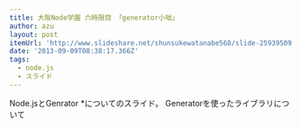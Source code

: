```yaml
---
title: 大阪Node学園 六時限目 「generator小咄」
author: azu
layout: post
itemUrl: 'http://www.slideshare.net/shunsukewatanabe568/slide-25939509'
date: '2013-09-09T08:38:17.366Z'
tags:
  - node.js
  - スライド
---
```

Node.jsとGenrator *についてのスライド。
Generatorを使ったライブラリについて
